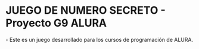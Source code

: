 <h1>JUEGO DE NUMERO SECRETO - Proyecto G9 ALURA</h1>
- Este es un juego desarrollado para los cursos de programación de ALURA.
